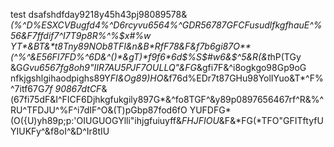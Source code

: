 test
dsafshdfday9218y45h43pj98089578&*(%^*D%ESXCVBugfd4%^*D6rcyvu6564%^GDR56787GFCFusudlfkgfhauE^%56&F7f*fdif7^I7T9p8R%^%$x#%w
YT*&BT&*t8Tny89NOb8TFI&n&B*RfF78&F&f7b6gi87O**(^%^&E56FI7FD%^6D&^()*&gT)*f9f6*6d$%S$#w6&$^5&R(*&t*hP(TGy
&G*Gvu6567fg8oh9"IIR7AU5PJF7OULLQ"&FG*&gfi7F&^i8ogkgo98Gp9oG
nfkjgshlgihaodpighs89Y*FI&*Og89)H*O*&f76d%EDr7t87GHu98YolIYuo&T*^F%^7itf67G*7f
90867dtCF*&(67fi75dF&I^FICF6Djhkgfukgily897G*&^fo8TGF^&y89p0897656467rf^R$%^$&%^RU^TFDJU^%F^i7dIF^O&(T)pGbp87fod6fO
YUFDFG*(O({U)yh89p;p:'OIUGUOGYlli"ihjgfuiuyff&*FHJFIOU*&F&*FG(*TFO"GFITftyfUYIUKFy^&f8oI^&D^Ir8tIU
